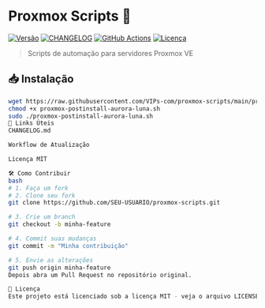# Proxmox Scripts 🚀

[![Versão](https://img.shields.io/github/v/release/VIPs-com/proxmox-scripts?include_prereleases&style=flat-square)](https://github.com/VIPs-com/proxmox-scripts/releases)
[![CHANGELOG](https://img.shields.io/badge/CHANGELOG-auto--updated-brightgreen?style=flat-square)](https://github.com/VIPs-com/proxmox-scripts/blob/main/CHANGELOG.md)
[![GitHub Actions](https://img.shields.io/github/actions/workflow/status/VIPs-com/proxmox-scripts/update-changelog.yml?style=flat-square)](https://github.com/VIPs-com/proxmox-scripts/actions/workflows/update-changelog.yml)
[![Licença](https://img.shields.io/badge/license-MIT-green?style=flat-square)](https://github.com/VIPs-com/proxmox-scripts/blob/main/LICENSE)

> Scripts de automação para servidores Proxmox VE

## 📥 Instalação

```bash
wget https://raw.githubusercontent.com/VIPs-com/proxmox-scripts/main/proxmox-postinstall-aurora-luna.sh
chmod +x proxmox-postinstall-aurora-luna.sh
sudo ./proxmox-postinstall-aurora-luna.sh
📌 Links Úteis
CHANGELOG.md

Workflow de Atualização

Licença MIT

🛠 Como Contribuir
bash
# 1. Faça um fork
# 2. Clone seu fork
git clone https://github.com/SEU-USUARIO/proxmox-scripts.git

# 3. Crie um branch
git checkout -b minha-feature

# 4. Commit suas mudanças
git commit -m "Minha contribuição"

# 5. Envie as alterações
git push origin minha-feature
Depois abra um Pull Request no repositório original.

📄 Licença
Este projeto está licenciado sob a licença MIT - veja o arquivo LICENSE para detalhes.
